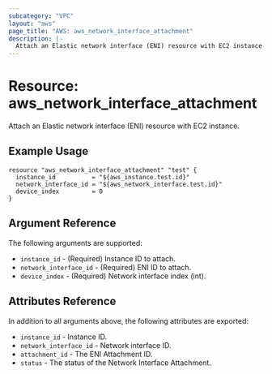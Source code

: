 ```yaml
---
subcategory: "VPC"
layout: "aws"
page_title: "AWS: aws_network_interface_attachment"
description: |-
  Attach an Elastic network interface (ENI) resource with EC2 instance.
---
```


# Resource: aws_network_interface_attachment

Attach an Elastic network interface (ENI) resource with EC2 instance.

## Example Usage

```hcl
resource "aws_network_interface_attachment" "test" {
  instance_id          = "${aws_instance.test.id}"
  network_interface_id = "${aws_network_interface.test.id}"
  device_index         = 0
}
```

## Argument Reference

The following arguments are supported:

* `instance_id` - (Required) Instance ID to attach.
* `network_interface_id` - (Required) ENI ID to attach.
* `device_index` - (Required) Network interface index (int).

## Attributes Reference

In addition to all arguments above, the following attributes are exported:

* `instance_id` - Instance ID.
* `network_interface_id` - Network interface ID.
* `attachment_id` - The ENI Attachment ID.
* `status` - The status of the Network Interface Attachment.
